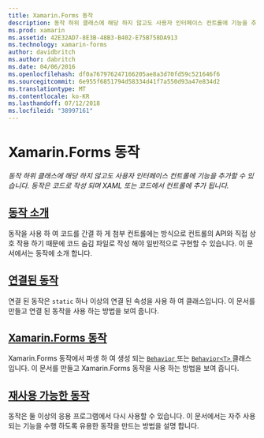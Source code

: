 ```yaml
---
title: Xamarin.Forms 동작
description: 동작 하위 클래스에 해당 하지 않고도 사용자 인터페이스 컨트롤에 기능을 추가할 수 있습니다. 동작은 코드로 작성 되며 XAML 또는 코드에서 컨트롤에 추가 됩니다.
ms.prod: xamarin
ms.assetid: 42E32AD7-8E3B-48B3-B402-E75B758DA913
ms.technology: xamarin-forms
author: davidbritch
ms.author: dabritch
ms.date: 04/06/2016
ms.openlocfilehash: df0a767976247166205ae8a3d70fd59c521646f6
ms.sourcegitcommit: 6e955f6851794d58334d41f7a550d93a47e834d2
ms.translationtype: MT
ms.contentlocale: ko-KR
ms.lasthandoff: 07/12/2018
ms.locfileid: "38997161"
---
```

# <a name="xamarinforms-behaviors"></a>Xamarin.Forms 동작

_동작 하위 클래스에 해당 하지 않고도 사용자 인터페이스 컨트롤에 기능을 추가할 수 있습니다. 동작은 코드로 작성 되며 XAML 또는 코드에서 컨트롤에 추가 됩니다._

## <a name="introduction-to-behaviorsintroductionmd"></a>[동작 소개](introduction.md)

동작을 사용 하 여 코드를 간결 하 게 첨부 컨트롤에는 방식으로 컨트롤의 API와 직접 상호 작용 하기 때문에 코드 숨김 파일로 작성 해야 일반적으로 구현할 수 있습니다. 이 문서에서는 동작에 소개 합니다.

## <a name="attached-behaviorsattachedmd"></a>[연결된 동작](attached.md)

연결 된 동작은 `static` 하나 이상의 연결 된 속성을 사용 하 여 클래스입니다. 이 문서를 만들고 연결 된 동작을 사용 하는 방법을 보여 줍니다.

## <a name="xamarinforms-behaviorscreatingmd"></a>[Xamarin.Forms 동작](creating.md)

Xamarin.Forms 동작에서 파생 하 여 생성 되는 [ `Behavior` ](xref:Xamarin.Forms.Behavior) 또는 [ `Behavior<T>` ](xref:Xamarin.Forms.Behavior`1) 클래스입니다. 이 문서를 만들고 Xamarin.Forms 동작을 사용 하는 방법을 보여 줍니다.

## <a name="reusable-behaviorsreusableindexmd"></a>[재사용 가능한 동작](reusable/index.md)

동작은 둘 이상의 응용 프로그램에서 다시 사용할 수 있습니다. 이 문서에서는 자주 사용 되는 기능을 수행 하도록 유용한 동작을 만드는 방법을 설명 합니다.

